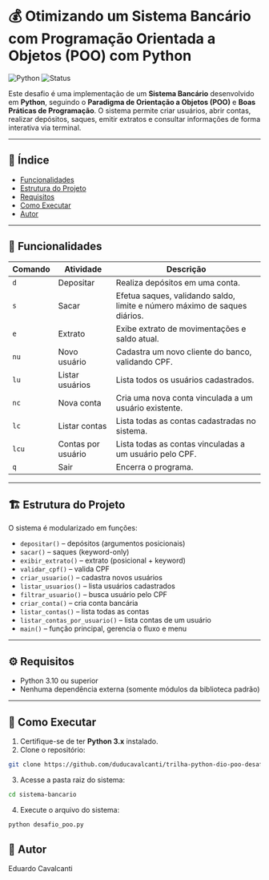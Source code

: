 # 💰 Otimizando um Sistema Bancário com Programação Orientada a Objetos (POO) com Python

![Python](https://img.shields.io/badge/python-3.x-blue)
![Status](https://img.shields.io/badge/status-em%20desenvolvimento-yellow)

Este desafio é uma implementação de um **Sistema Bancário** desenvolvido em **Python**, seguindo o **Paradigma de Orientação a Objetos (POO)** e **Boas Práticas de Programação**.
O sistema permite criar usuários, abrir contas, realizar depósitos, saques, emitir extratos e consultar informações de forma interativa via terminal.

---

## 📌 Índice

- [Funcionalidades](#funcionalidades)
- [Estrutura do Projeto](#estrutura-do-projeto)
- [Requisitos](#requisitos)
- [Como Executar](#como-executar)
- [Autor](#autor)

---

<a id="funcionalidades"></a>

## 🧩 Funcionalidades

| Comando | Atividade          | Descrição                                                                 |
| ------- | ------------------ | ------------------------------------------------------------------------- |
| `d`     | Depositar          | Realiza depósitos em uma conta.                                           |
| `s`     | Sacar              | Efetua saques, validando saldo, limite e número máximo de saques diários. |
| `e`     | Extrato            | Exibe extrato de movimentações e saldo atual.                             |
| `nu`    | Novo usuário       | Cadastra um novo cliente do banco, validando CPF.                         |
| `lu`    | Listar usuários    | Lista todos os usuários cadastrados.                                      |
| `nc`    | Nova conta         | Cria uma nova conta vinculada a um usuário existente.                     |
| `lc`    | Listar contas      | Lista todas as contas cadastradas no sistema.                             |
| `lcu`   | Contas por usuário | Lista todas as contas vinculadas a um usuário pelo CPF.                   |
| `q`     | Sair               | Encerra o programa.                                                       |

---

<a id="estrutura-do-projeto"></a>

## 🏗 Estrutura do Projeto

O sistema é modularizado em funções:

- `depositar()` – depósitos (argumentos posicionais)
- `sacar()` – saques (keyword-only)
- `exibir_extrato()` – extrato (posicional + keyword)
- `validar_cpf()` – valida CPF
- `criar_usuario()` – cadastra novos usuários
- `listar_usuarios()` – lista usuários cadastrados
- `filtrar_usuario()` – busca usuário pelo CPF
- `criar_conta()` – cria conta bancária
- `listar_contas()` – lista todas as contas
- `listar_contas_por_usuario()` – lista contas de um usuário
- `main()` – função principal, gerencia o fluxo e menu

---

<a id="requisitos"></a>

## ⚙️ Requisitos

- Python 3.10 ou superior
- Nenhuma dependência externa (somente módulos da biblioteca padrão)

---

<a id="como-executar"></a>

## 🚀 Como Executar

1. Certifique-se de ter **Python 3.x** instalado.
2. Clone o repositório:

```bash
git clone https://github.com/duducavalcanti/trilha-python-dio-poo-desafio2.git
```

3. Acesse a pasta raiz do sistema:

```bash
cd sistema-bancario
```

4. Execute o arquivo do sistema:

```bash
python desafio_poo.py
```

<a id="autor"></a>

## 👤 Autor

Eduardo Cavalcanti
